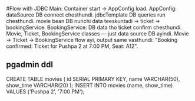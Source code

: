 #Flow with JDBC
Main: Container start → AppConfig load.
AppConfig:
dataSource DB connect chesthundi.
jdbcTemplate DB queries run chesthundi.
movie bean DB nunchi data teeskuntadi → ticket → bookingService.
BookingService: DB data tho ticket confirm chesthundi.
Movie, Ticket, BookingService classes — just data source DB ayindi.
Movie → Ticket → BookingService flow ayi, output same vasthundi: "Booking confirmed: Ticket for Pushpa 2 at 7:00 PM, Seat: A12".              

 pgadmin ddl
----------------

CREATE TABLE movies (
    id SERIAL PRIMARY KEY,
    name VARCHAR(50),
    show_time VARCHAR(20)
);
INSERT INTO movies (name, show_time) VALUES ('Pushpa 2', '7:00 PM');
